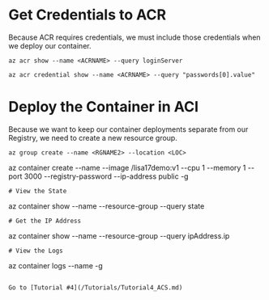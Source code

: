 # Get Credentials to ACR
Because ACR requires credentials, we must include those credentials when we deploy our container.
```
az acr show --name <ACRNAME> --query loginServer

az acr credential show --name <ACRNAME> --query "passwords[0].value"
```

# Deploy the Container in ACI
Because we want to keep our container deployments separate from our Registry, we need to create a new resource group.
```
az group create --name <RGNAME2> --location <LOC>
```

az container create --name <APPNAME> --image <acrLoginServer>/lisa17demo:v1 --cpu 1 --memory 1 --port 3000 --registry-password <acrPassword> --ip-address public -g <RGNAME2>
```
# View the State
```
az container show --name <APPNAME> --resource-group <RGNAME2> --query state
```
# Get the IP Address
```
az container show --name <APPNAME> --resource-group <RGNAME2> --query ipAddress.ip
```
# View the Logs
```
az container logs --name <APPNAME> -g <RGNAME2>
```

Go to [Tutorial #4](/Tutorials/Tutorial4_ACS.md)